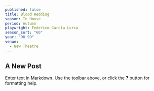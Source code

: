 ```yaml
---
published: false
title: Blood Wedding
season: In House
period: Autumn
playwright: Federico García Lorca
season_sort: "60"
year: "98_99"
venue: 
  - New Theatre
---
```


## A New Post

Enter text in [Markdown](http://daringfireball.net/projects/markdown/). Use the toolbar above, or click the **?** button for formatting help.
